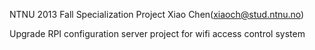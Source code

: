 NTNU 2013 Fall Specialization Project 
Xiao Chen(xiaoch@stud.ntnu.no)

Upgrade RPI configuration server project for wifi access control system
